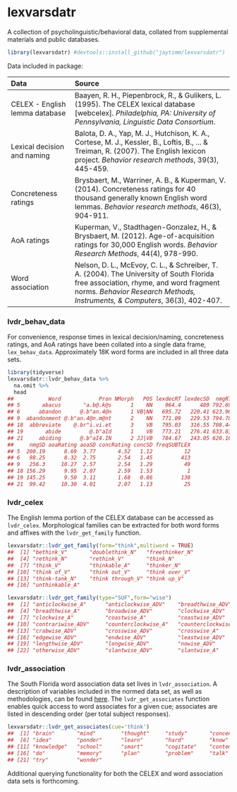 lexvarsdatr
===========

A collection of psycholinguistic/behavioral data, collated from supplemental materials and public databases.

``` r
library(lexvarsdatr) #devtools::install_github("jaytimm/lexvarsdatr")
```

Data included in package:

| Data                           | Source                                                                                                                                                                                                            |
|:-------------------------------|:------------------------------------------------------------------------------------------------------------------------------------------------------------------------------------------------------------------|
| CELEX - English lemma database | Baayen, R. H., Piepenbrock, R., & Gulikers, L. (1995). The CELEX lexical database \[webcelex\]. *Philadelphia, PA: University of Pennsylvania, Linguistic Data Consortium*.                                       |
| Lexical decision and naming    | Balota, D. A., Yap, M. J., Hutchison, K. A., Cortese, M. J., Kessler, B., Loftis, B., ... & Treiman, R. (2007). The English lexicon project. *Behavior research methods*, 39(3), 445-459.                         |
| Concreteness ratings           | Brysbaert, M., Warriner, A. B., & Kuperman, V. (2014). Concreteness ratings for 40 thousand generally known English word lemmas. *Behavior research methods*, 46(3), 904-911.                                     |
| AoA ratings                    | Kuperman, V., Stadthagen-Gonzalez, H., & Brysbaert, M. (2012). Age-of-acquisition ratings for 30,000 English words. *Behavior Research Methods*, 44(4), 978-990.                                                  |
| Word association               | Nelson, D. L., McEvoy, C. L., & Schreiber, T. A. (2004). The University of South Florida free association, rhyme, and word fragment norms. *Behavior Research Methods, Instruments, & Computers*, 36(3), 402-407. |

### lvdr\_behav\_data

For convenience, response times in lexical decision/naming, concreteness ratings, and AoA ratings have been collated into a single data frame, `lex_behav_data`. Approximately 18K word forms are included in all three data sets.

``` r
library(tidyverse)
lexvarsdatr::lvdr_behav_data %>%
  na.omit %>%
  head
##           Word            Pron NMorph   POS lexdecRT lexdecSD  nmgRT
## 5       abacus       "a.b@.k@s      1    NN    964.4      489 792.69
## 6      abandon      @.b"an.4@n      1 VB|NN   695.72   220.41 623.96
## 9  abandonment @.b"an.4@n.m@nt      2    NN   771.09   229.53 794.70
## 18  abbreviate    @.br"i.vi.et      3    VB   795.03   316.55 708.44
## 19       abide         @.b"aId      1    VB   773.21   276.41 633.83
## 21     abiding      @.b"aI4.IN      2 JJ|VB   784.67   243.05 620.16
##     nmgSD aoaRating aoaSD concRating concSD freqSUBTLEX
## 5  200.19      8.69  3.77       4.52   1.12          12
## 6   98.25      8.32  2.75       2.54   1.45         413
## 9   256.3     10.27  2.57       2.54   1.29          49
## 18 156.29      9.95  2.07       2.59   1.53           1
## 19 145.25      9.50  3.11       1.68   0.86         138
## 21  99.42     10.30  4.01       2.07   1.13          25
```

### lvdr\_celex

The English lemma portion of the CELEX database can be accessed as `lvdr_celex`. Morphological families can be extracted for both word forms and affixes with the `lvdr_get_family` function.

``` r
lexvarsdatr::lvdr_get_family(form="think",multiword = TRUE)
##  [1] "bethink_V"       "doublethink_N"   "freethinker_N"  
##  [4] "rethink_N"       "rethink_V"       "think_N"        
##  [7] "think_V"         "thinkable_A"     "thinker_N"      
## [10] "think of_V"      "think out_V"     "think over_V"   
## [13] "think-tank_N"    "think through_V" "think up_V"     
## [16] "unthinkable_A"
```

``` r
lexvarsdatr::lvdr_get_family(type="SUF",form="wise")
##  [1] "anticlockwise_A"      "anticlockwise_ADV"    "breadthwise_ADV"     
##  [4] "breadthwise_A"        "broadwise_ADV"        "clockwise_ADV"       
##  [7] "clockwise_A"          "coastwise_A"          "coastwise_ADV"       
## [10] "contrariwise_ADV"     "counterclockwise_A"   "counterclockwise_ADV"
## [13] "crabwise_ADV"         "crosswise_ADV"        "crosswise_A"         
## [16] "edgewise_ADV"         "endwise_ADV"          "leastwise_ADV"       
## [19] "lengthwise_ADV"       "longwise_ADV"         "nowise_ADV"          
## [22] "otherwise_ADV"        "slantwise_ADV"        "slantwise_A"
```

### lvdr\_association

The South Florida word association data set lives in `lvdr_association`. A description of variables included in the normed data set, as well as methodologies, can be found [here](http://w3.usf.edu/FreeAssociation/). The `lvdr_get_associates` function enables quick access to word associates for a given cue; associates are listed in descending order (per total subject responses).

``` r
lexvarsdatr::lvdr_get_associates(cue='think')
##  [1] "brain"       "mind"        "thought"     "study"       "concentrate"
##  [6] "idea"        "ponder"      "learn"       "hard"        "know"       
## [11] "knowledge"   "school"      "smart"       "cogitate"    "contemplate"
## [16] "do"          "memory"      "plan"        "problem"     "talk"       
## [21] "try"         "wonder"
```

Additional querying functionality for both the CELEX and word association data sets is forthcoming.
